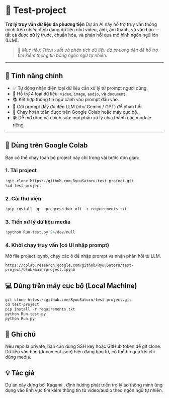 # 🧠 Test-project

**Trợ lý truy vấn dữ liệu đa phương tiện**
Dự án AI này hỗ trợ truy vấn thông minh trên nhiều định dạng dữ liệu như video, ảnh, âm thanh, và văn bản — tất cả được xử lý trước, chuẩn hóa, và phản hồi qua mô hình ngôn ngữ lớn (LLM).

> 🎯 *Mục tiêu: Trích xuất và phân tích dữ liệu đa phương tiện để hỗ trợ tìm kiếm thông tin bằng ngôn ngữ tự nhiên.*

---

## 🚀 Tính năng chính

- ✅ Tự động nhận diện loại dữ liệu cần xử lý từ prompt người dùng.
- 🧩 Hỗ trợ 4 loại dữ liệu: `video`, `image`, `audio`, và `document`.
- 📚 Kết hợp thông tin ngữ cảnh vào prompt đầu vào.
- 🤖 Gửi prompt đầy đủ đến LLM (như Gemini / GPT) để phản hồi.
- 🧪 Chạy hoàn toàn được trên Google Colab hoặc máy cục bộ.
- 🛠 Dễ mở rộng và chỉnh sửa: mọi phần xử lý chia thành các module riêng.

---

## 📓 Dùng trên Google Colab

Bạn có thể chạy toàn bộ project này chỉ trong vài bước đơn giản:

### 1. Tải project
```python
!git clone https://github.com/RyuuSatoru/test-project.git
%cd test-project
```
### 2. Cài thư viện
```python
!pip install -q --progress-bar off -r requirements.txt
```
### 3. Tiền xử lý dữ liệu media
```python
!python Run-test.py 2>/dev/null
```
### 4. Khởi chạy truy vấn (có UI nhập prompt)
Mở file project.ipynb, chạy các ô để nhập prompt và nhận phản hồi từ LLM.
```Google Colab
https://colab.research.google.com/github/RyuuSatoru/test-project/blob/main/project.ipynb
```
## 💻 Dùng trên máy cục bộ (Local Machine)
```python
git clone https://github.com/RyuuSatoru/test-project.git
cd test-project
pip install -r requirements.txt
python Run-test.py
python Run.py
```
## 📍 Ghi chú
Nếu repo là private, bạn cần dùng SSH key hoặc GitHub token để git clone.
Dữ liệu văn bản (document.json) hiện đang bảo trì, có thể bỏ qua khi chỉ dùng media.

## 💡 Tác giả
Dự án xây dựng bởi Kagami , định hướng phát triển trợ lý ảo thông minh ứng dụng vào lĩnh vực tìm kiếm thông tin từ video/audio theo ngôn ngữ tự nhiên.
